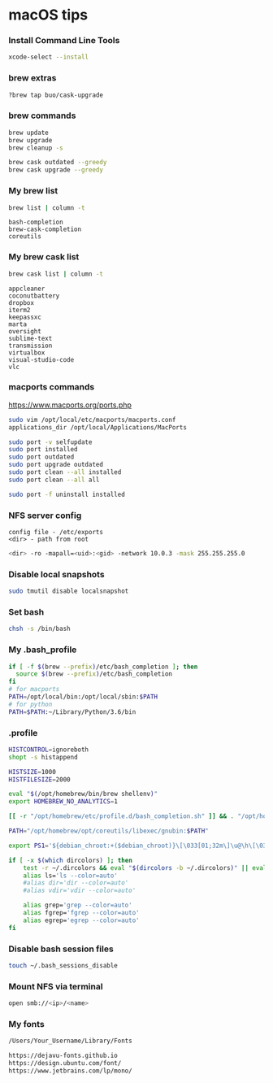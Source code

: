 # macOS tips

### Install Command Line Tools

```bash
xcode-select --install
```

### brew extras

```bash
?brew tap buo/cask-upgrade
```

### brew commands

```bash
brew update
brew upgrade
brew cleanup -s

brew cask outdated --greedy
brew cask upgrade --greedy
```

### My brew list

```bash
brew list | column -t
```

```
bash-completion
brew-cask-completion
coreutils
```

### My brew cask list

```bash
brew cask list | column -t
```

```
appcleaner
coconutbattery
dropbox
iterm2
keepassxc
marta
oversight
sublime-text
transmission
virtualbox
visual-studio-code
vlc
```

### macports commands

https://www.macports.org/ports.php

```bash
sudo vim /opt/local/etc/macports/macports.conf
applications_dir /opt/local/Applications/MacPorts
```

```bash
sudo port -v selfupdate
sudo port installed
sudo port outdated
sudo port upgrade outdated
sudo port clean --all installed
sudo port clean --all all
```
```bash
sudo port -f uninstall installed
```

### NFS server config

```
config file - /etc/exports
<dir> - path from root
```

```bash
<dir> -ro -mapall=<uid>:<gid> -network 10.0.3 -mask 255.255.255.0
```

### Disable local snapshots

```bash
sudo tmutil disable localsnapshot
```

### Set bash

```bash
chsh -s /bin/bash
```

### My .bash_profile

```bash
if [ -f $(brew --prefix)/etc/bash_completion ]; then
  source $(brew --prefix)/etc/bash_completion
fi
# for macports
PATH=/opt/local/bin:/opt/local/sbin:$PATH
# for python
PATH=$PATH:~/Library/Python/3.6/bin
```

### .profile

```bash
HISTCONTROL=ignoreboth
shopt -s histappend

HISTSIZE=1000
HISTFILESIZE=2000

eval "$(/opt/homebrew/bin/brew shellenv)"
export HOMEBREW_NO_ANALYTICS=1

[[ -r "/opt/homebrew/etc/profile.d/bash_completion.sh" ]] && . "/opt/homebrew/etc/profile.d/bash_completion.sh"

PATH="/opt/homebrew/opt/coreutils/libexec/gnubin:$PATH"

export PS1='${debian_chroot:+($debian_chroot)}\[\033[01;32m\]\u@\h\[\033[00m\]:\[\033[01;34m\]\w\[\033[00m\]\$ '

if [ -x $(which dircolors) ]; then
    test -r ~/.dircolors && eval "$(dircolors -b ~/.dircolors)" || eval "$(dircolors -b)"
    alias ls='ls --color=auto'
    #alias dir='dir --color=auto'
    #alias vdir='vdir --color=auto'

    alias grep='grep --color=auto'
    alias fgrep='fgrep --color=auto'
    alias egrep='egrep --color=auto'
fi
```

### Disable bash session files

```bash
touch ~/.bash_sessions_disable
```

### Mount NFS via terminal

```bash
open smb://<ip>/<name>
```

### My fonts

```bash
/Users/Your_Username/Library/Fonts
```
```bash
https://dejavu-fonts.github.io
https://design.ubuntu.com/font/
https://www.jetbrains.com/lp/mono/
```
